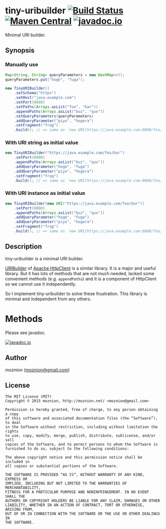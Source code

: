 tiny-uribuilder [![Build Status](https://travis-ci.org/moznion/tiny-uribuilder.svg)](https://travis-ci.org/moznion/tiny-uribuilder) [![Maven Central](https://maven-badges.herokuapp.com/maven-central/net.moznion/tiny-uribuilder/badge.svg)](https://maven-badges.herokuapp.com/maven-central/net.moznion/tiny-uribuilder) [![javadoc.io](https://javadocio-badges.herokuapp.com/net.moznion/tiny-uribuilder/badge.svg)](https://javadocio-badges.herokuapp.com/net.moznion/tiny-uribuilder)
=============

Minimal URI builder.

Synopsis
---

### Manually use

```java
Map<String, String> queryParameters = new HashMap<>();
queryParameters.put("hoge", "fuga");

new TinyURIBuilder()
	.setSchema("https")
	.setHost("java.example.com")
	.setPort(8080)
	.setPaths(Arrays.asList("foo", "bar"))
	.appendPaths(Arrays.asList("buz", "qux"))
	.setQueryParameters(queryParameters)
	.addQueryParameter("piyo", "hogera")
	.setFragment("frag")
	.build(); // => same as `new URI(https://java.example.com:8080/foo/bar/buz/qux?hoge=fuga&piyo=hogera#frag)`
```

### With URI string as initial value

```java
new TinyURIBuilder("https://java.example.com/foo/bar")
	.setPort(8080)
	.appendPaths(Arrays.asList("buz", "qux"))
	.addQueryParameter("hoge", "fuga")
	.addQueryParameter("piyo", "hogera")
	.setFragment("frag")
	.build(); // => same as `new URI(https://java.example.com:8080/foo/bar/buz/qux?hoge=fuga&piyo=hogera#frag)`
```

### With URI instance as initial value

```java
new TinyURIBuilder(new URI("https://java.example.com/foo/bar"))
	.setPort(8080)
	.appendPaths(Arrays.asList("buz", "qux"))
	.addQueryParameter("hoge", "fuga")
	.addQueryParameter("piyo", "hogera")
	.setFragment("frag")
	.build(); // => same as `new URI(https://java.example.com:8080/foo/bar/buz/qux?hoge=fuga&piyo=hogera#frag)`
```

Description
--

tiny-uribuilder is a minimal URI builder.

[URIBuilder](https://hc.apache.org/httpcomponents-client-ga/httpclient/apidocs/org/apache/http/client/utils/URIBuilder.html)
of [Apache HttpClient](https://hc.apache.org/httpcomponents-client-ga/) is a similar library.
It is a major and useful library. But it has lots of methods that are not much needed,
lacked some convenient methods (e.g. `appendPaths`) and it is a component of HttpClient so we cannot use it independently.

So I implement tiny-uribuilder to solve these frustration.
This library is minimal and independent from any others.

Methods
==

Please see javadoc.

[![javadoc.io](https://javadocio-badges.herokuapp.com/net.moznion/tiny-uribuilder/badge.svg)](https://javadocio-badges.herokuapp.com/net.moznion/tiny-uribuilder)

Author
--

moznion (<moznion@gmail.com>)

License
--

```
The MIT License (MIT)
Copyright © 2015 moznion, http://moznion.net/ <moznion@gmail.com>

Permission is hereby granted, free of charge, to any person obtaining a copy
of this software and associated documentation files (the “Software”), to deal
in the Software without restriction, including without limitation the rights
to use, copy, modify, merge, publish, distribute, sublicense, and/or sell
copies of the Software, and to permit persons to whom the Software is
furnished to do so, subject to the following conditions:

The above copyright notice and this permission notice shall be included in
all copies or substantial portions of the Software.

THE SOFTWARE IS PROVIDED “AS IS”, WITHOUT WARRANTY OF ANY KIND, EXPRESS OR
IMPLIED, INCLUDING BUT NOT LIMITED TO THE WARRANTIES OF MERCHANTABILITY,
FITNESS FOR A PARTICULAR PURPOSE AND NONINFRINGEMENT. IN NO EVENT SHALL THE
AUTHORS OR COPYRIGHT HOLDERS BE LIABLE FOR ANY CLAIM, DAMAGES OR OTHER
LIABILITY, WHETHER IN AN ACTION OF CONTRACT, TORT OR OTHERWISE, ARISING FROM,
OUT OF OR IN CONNECTION WITH THE SOFTWARE OR THE USE OR OTHER DEALINGS IN
THE SOFTWARE.
```

